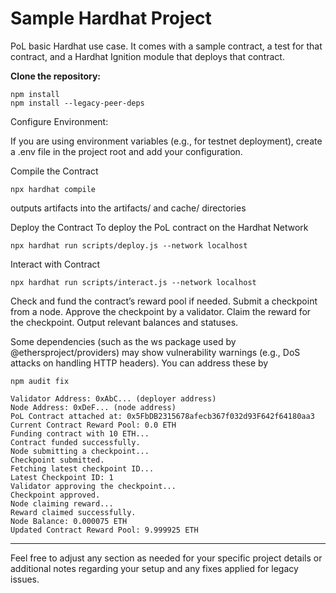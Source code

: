 # Sample Hardhat Project

PoL basic Hardhat use case. It comes with a sample contract, a test for that contract, and a Hardhat Ignition module that deploys that contract.


**Clone the repository:**

```shell
npm install
npm install --legacy-peer-deps
```
Configure Environment:

If you are using environment variables (e.g., for testnet deployment), create a .env file in the project root and add your configuration.

Compile the Contract
```shell
npx hardhat compile
```
outputs artifacts into the artifacts/ and cache/ directories

Deploy the Contract
To deploy the PoL contract on the Hardhat Network

```shell
npx hardhat run scripts/deploy.js --network localhost
```

Interact with Contract
```
npx hardhat run scripts/interact.js --network localhost
```
Check and fund the contract’s reward pool if needed.
Submit a checkpoint from a node.
Approve the checkpoint by a validator.
Claim the reward for the checkpoint.
Output relevant balances and statuses. 

Some dependencies (such as the ws package used by @ethersproject/providers) may show vulnerability warnings (e.g., DoS attacks on handling HTTP headers). You can address these by
``` shell
npm audit fix
```
```terminal
Validator Address: 0xAbC... (deployer address)
Node Address: 0xDeF... (node address)
PoL Contract attached at: 0x5FbDB2315678afecb367f032d93F642f64180aa3
Current Contract Reward Pool: 0.0 ETH
Funding contract with 10 ETH...
Contract funded successfully.
Node submitting a checkpoint...
Checkpoint submitted.
Fetching latest checkpoint ID...
Latest Checkpoint ID: 1
Validator approving the checkpoint...
Checkpoint approved.
Node claiming reward...
Reward claimed successfully.
Node Balance: 0.000075 ETH
Updated Contract Reward Pool: 9.999925 ETH

```

---

Feel free to adjust any section as needed for your specific project details or additional notes regarding your setup and any fixes applied for legacy issues.

